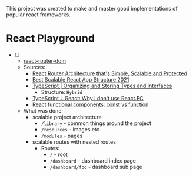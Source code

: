 This project was created to make and master good implementations of popular react frameworks.

# React Playground
 - [ ] - [react-router-dom](https://www.npmjs.com/package/react-router-dom)
    - Sources:
      - [React Router Architecture that's Simple, Scalable and Protected](https://www.ryanjyost.com/react-routing)
      - [Best Scalable React App Structure 2021](https://codewithghazi.com/best-scalable-react-app-structure-2021/)
      - [TypeScript | Organizing and Storing Types and Interfaces](https://www.becomebetterprogrammer.com/typescript-organizing-and-storing-types-and-interfaces/)
        - Structure: `Hybrid`
      - [TypeScript + React: Why I don't use React.FC](https://fettblog.eu/typescript-react-why-i-dont-use-react-fc/)
      - [React functional components: const vs function](https://dev.to/ugglr/react-functional-components-const-vs-function-2kj9)
    - What was done:
      - scalable project architecture
        - `/library` - common things around the project
        - `/resources` - images etc
        - `/modules` - pages
      - scalable routes with nested routes
        - Routes: 
          - `/` - root
          - `/dashboard` - dashboard index page
          - `/dashboard/foo` - dashboard sub page